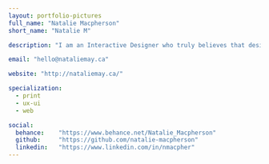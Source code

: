 ```yaml
---
layout: portfolio-pictures
full_name: "Natalie Macpherson"
short_name: "Natalie M"

description: "I am an Interactive Designer who truly believes that design can change the way people look and respond to the world around them."

email: "hello@nataliemay.ca"

website: "http://nataliemay.ca/"

specialization:
  - print
  - ux-ui
  - web

social:
  behance:    "https://www.behance.net/Natalie_Macpherson"
  github:     "https://github.com/natalie-macpherson"
  linkedin:   "https://www.linkedin.com/in/nmacpher"
---
```


